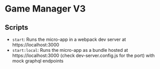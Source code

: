 # Game Manager V3

## Scripts

- `start`: Runs the micro-app in a webpack dev server at https://localhost:3000
- `start:local`: Runs the micro-app as a bundle hosted at https://localhost:3000 (check dev-server.config.js for the port) with mock graphql endpoints
